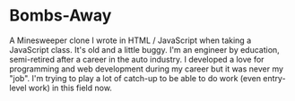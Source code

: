 # Bombs-Away
A Minesweeper clone I wrote in HTML / JavaScript when taking a JavaScript class. It's old and a little buggy.
I'm an engineer by education, semi-retired after a career in the auto industry. I developed a love for programming and web development during my career but it was never my "job". I'm trying to play a lot of catch-up to be able to do work (even entry-level work) in this field now.
